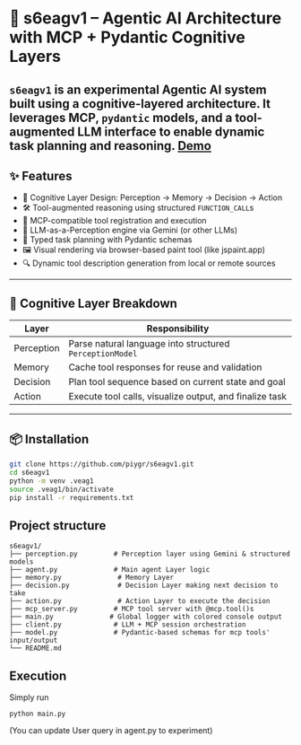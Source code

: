 # 🧠 s6eagv1 – Agentic AI Architecture with MCP + Pydantic Cognitive Layers

`s6eagv1` is an experimental Agentic AI system built using a cognitive-layered architecture. It leverages MCP, `pydantic` models, and a tool-augmented LLM interface to enable dynamic task planning and reasoning.
[Demo](https://www.youtube.com/watch?v=tvMTwsWqekE)
---

## ✨ Features

- 🔁 Cognitive Layer Design: Perception → Memory → Decision → Action
- 🛠️ Tool-augmented reasoning using structured `FUNCTION_CALL`s
- 🧩 MCP-compatible tool registration and execution
- 🧠 LLM-as-a-Perception engine via Gemini (or other LLMs)
- 📐 Typed task planning with Pydantic schemas
- 🖼️ Visual rendering via browser-based paint tool (like jspaint.app)
- 🔍 Dynamic tool description generation from local or remote sources

---

## 🧠 Cognitive Layer Breakdown

| Layer       | Responsibility                                                  |
|-------------|------------------------------------------------------------------|
| Perception  | Parse natural language into structured `PerceptionModel`        |
| Memory      | Cache tool responses for reuse and validation                   |
| Decision    | Plan tool sequence based on current state and goal              |
| Action      | Execute tool calls, visualize output, and finalize task         |

---

## 📦 Installation

```bash
git clone https://github.com/piygr/s6eagv1.git
cd s6eagv1
python -m venv .veag1
source .veag1/bin/activate
pip install -r requirements.txt
```

## Project structure
```
s6eagv1/
├── perception.py         # Perception layer using Gemini & structured models
├── agent.py              # Main agent Layer logic
├── memory.py              # Memory Layer
├── decision.py            # Decision Layer making next decision to take
├── action.py              # Action Layer to execute the decision
├── mcp_server.py         # MCP tool server with @mcp.tool()s
├── main.py              # Global logger with colored console output
├── client.py             # LLM + MCP session orchestration
├── model.py              # Pydantic-based schemas for mcp tools' input/output
└── README.md
```

## Execution

Simply run 
```
python main.py
```
(You can update User query in agent.py to experiment)



